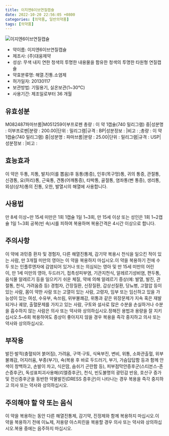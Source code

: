 ```yaml
---
title: 이지엔6이브연질캡슐
date: 2022-10-20 22:56:05 +0800
categories: [의약품, 일반의약품]
tags: [의약품]
---
```

![이지엔6이브연질캡슐](https://nedrug.mfds.go.kr/pbp/cmn/itemImageDownload/148717322719300048)

- 약이름: 이지엔6이브연질캡슐
- 제조사: (주)대웅제약
- 성상: 무색 내지 연한 청색의 투명한 내용물을 함유한 청색의 투명한 타원형 연질캡슐
- 약효분류명: 해열.진통.소염제
- 허가일자: 20130117
- 보관방법: 기밀용기, 실온보관(1~30℃)
- 사용기간: 제조일로부터 36 개월
## 유효성분
M082487파마브롬|M051259이부프로펜
총량 : 이 약 1캡슐(740 밀리그램) 중|성분명 : 이부프로펜|분량 : 200.00|단위 : 밀리그램|규격 : BP|성분정보 : |비고 : ;총량 : 이 약 1캡슐(740 밀리그램) 중|성분명 : 파마브롬|분량 : 25.00|단위 : 밀리그램|규격 : USP|성분정보 : |비고 :
## 효능효과
이 약은 두통, 치통, 발치(이를 뽑음)후 동통(통증), 인후(목구멍)통, 귀의 통증, 관절통, 신경통, 요(허리)통, 근육통, 견통(어깨통증), 타박통, 골절통, 염좌통(삔 통증), 생리통, 외상(상처)통의 진통, 오한, 발열시의 해열에 사용합니다.
## 사용법
만 8세 이상~만 15세 미만은 1회 1캡슐 1일 1~3회, 만 15세 이상 또는 성인은 1회 1~2캡슐 1일 1~3회 공복(빈 속)시를 피하여 복용하며 복용간격은 4시간 이상으로 합니다.
## 주의사항
이 약에 과민증 환자 및 경험자, 다른 해열진통제, 감기약 복용시 천식을 일으킨 적이 있는 사람, 만 3개월 미만의 영아는 이 약을 복용하지 마십시오.이 약을 복용하기 전에 수두 또는 인플루엔자에 감염되어 있거나 또는 의심되는 영아 및 만 15세 미만의 어린이, 만 1세 미만의 영아, 두드러기, 접촉성피부염, 기관지천식, 알레르기성비염, 편두통, 음식물 알레르기 등을 일으키기 쉬운 체질, 약에 의해 알레르기 증상(예: 발열, 발진, 관절통, 천식, 가려움증 등) 경험자, 간장질환, 신장질환, 갑상선질환, 당뇨병, 고혈압 등이 있는 사람, 몸이 약한 사람 또는 고열이 있는 사람, 고령자, 임부 또는 임신하고 있을 가능성이 있는 여성, 수유부, 속쓰림, 위부불쾌감, 위통과 같은 위장문제가 지속 혹은 재발되거나 궤양, 출혈문제를 가지고 있는 사람, 구토와 설사로 많은 수분을 손실하거나 수분을 흡수하지 않는 사람은 의사 또는 약사와 상의하십시오.정해진 용법과 용량을 잘 지키십시오.5~6회 복용하여도 증상이 좋아지지 않을 경우 복용을 즉각 중지하고 의사 또는 약사와 상의하십시오.
## 부작용
발진·발적(충혈되어 붉어짐), 가려움, 구역·구토, 식욕부진, 변비, 위통, 소화관출혈, 위부불쾌감, 어지러움, 부종(부기), 쇽(복용 후 바로 두드러기, 부기, 가슴답답함 등과 함께 안색이 창백하고, 손발이 차고, 식은땀, 숨쉬기 곤란함 등), 피부점막안증후군(스티븐스-존슨증후군), 독성표피괴사용해(리엘증후군), 천식, 빈도불명의 광민감 반응, 호산구 증가 및 전신증후군을 동반한 약물발진(DRESS 증후군)이 나타나는 경우 복용을 즉각 중지하고 의사 또는 약사와 상의하십시오.
## 주의해야 할 약 또는 음식
이 약을 복용하는 동안 다른 해열진통제, 감기약, 진정제와 함께 복용하지 마십시오.이 약을 복용하기 전에 이뇨제, 저용량 아스피린을 복용할 경우 의사 또는 약사와 상의하십시오.복용 중에는 음주하지 마십시오. 
